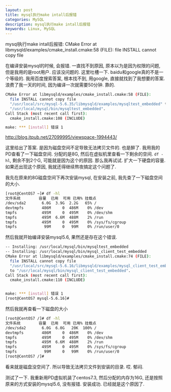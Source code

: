 ```yaml
---
layout: post
title: mysql执行make intall后报错
categories: MySQL
description: mysql执行make intall后报错
keywords: Linux, MySQL
---
```


mysql执行make intall后报错: CMake Error at libmysqld/examples/cmake_install.cmake:58 (FILE): file INSTALL cannot copy file

在编译安装mysql的时候, 会报错. 一直找不到原因, 原本以为是因为权限的问题, 但是我用的是root用户. 应该没问题的. 这里吐槽一下. baidu和google真的不是一个等级的. 我用百度搜索答案, 根本找不到, 用google, 直接就找到了我想要的答案. 浪费了我一天的时间, 因为编译一次就需要50分钟. 靠的. 

```bash
CMake Error at libmysqld/examples/cmake_install.cmake:58 (FILE):
  file INSTALL cannot copy file
  "/usr/local/src/mysql-5.6.35/libmysqld/examples/mysqltest_embedded" to
  "/usr/local/mysql/bin/mysqltest_embedded".
Call Stack (most recent call first):
  cmake_install.cmake:108 (INCLUDE)

make: *** [install] 错误 1
```

http://blog.itpub.net/27099995/viewspace-1994443/

这里给出了答案. 是因为磁盘空间不足导致无法拷贝文件的. 也是醉了. 我用我的PD查看了一下磁盘空间. 分配的是8G, 然后在虚拟机里查看一下剩余的空间. `df -hl`, 剩余不到2个G, 可能就是因为这个的原因. 那么我再试试. 扩大一下硬盘的容量. 如果还出现这个原因, 我就还得继续熬夜搞定这个问题了. 

我先在原来的8G磁盘空间下再次安装mysql, 在安装之前, 我先查了一下磁盘空间的大小. 

```bash
[root@CentOS7 ~]# df -hl
文件系统        容量  已用  可用 已用% 挂载点
/dev/sda2       6.0G  3.9G  2.2G   65% /
devtmpfs        486M     0  486M    0% /dev
tmpfs           495M     0  495M    0% /dev/shm
tmpfs           495M  6.6M  488M    2% /run
tmpfs           495M     0  495M    0% /sys/fs/cgroup
tmpfs            99M     0   99M    0% /run/user/0
```

然后我就开始编译安装mysql5.6, 果然还是存在这个错误. 

```bash
-- Installing: /usr/local/mysql/bin/mysqltest_embedded
-- Installing: /usr/local/mysql/bin/mysql_client_test_embedded
CMake Error at libmysqld/examples/cmake_install.cmake:74 (FILE):
  file INSTALL cannot copy file
  "/usr/local/src/mysql-5.6.16/libmysqld/examples/mysql_client_test_embedded"
  to "/usr/local/mysql/bin/mysql_client_test_embedded".
Call Stack (most recent call first):
  cmake_install.cmake:110 (INCLUDE)


make: *** [install] 错误 1
[root@CentOS7 mysql-5.6.16]#
```

然后我就再查看一下磁盘的大小

```bash
[root@CentOS7 /]# df -hl
文件系统        容量  已用  可用 已用% 挂载点
/dev/sda2       6.0G  6.0G   20K  100% /
devtmpfs        486M     0  486M    0% /dev
tmpfs           495M     0  495M    0% /dev/shm
tmpfs           495M  6.6M  488M    2% /run
tmpfs           495M     0  495M    0% /sys/fs/cgroup
tmpfs            99M     0   99M    0% /run/user/0
[root@CentOS7 /]#
```

看来就是磁盘没空间了. 所以导致无法拷贝文件到安装的目录. 哎. 郁闷.

测试了一下. 我重新用PD虚拟机装了centos7.3, 然后分配的内存为16G, 还是按照原来的方式安装的mysql5.6, 没有报错. 安装成功. 已经就是这个原因了. 





